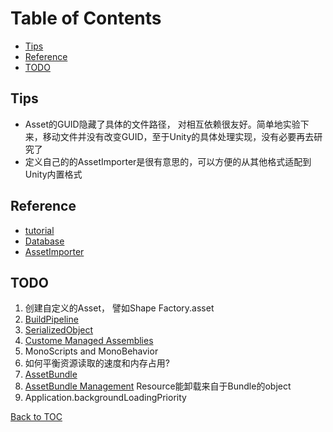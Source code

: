 
Table of Contents
=================

* [Tips](#tips)
* [Reference](#reference)
* [TODO](#todo)

Tips
----

* Asset的GUID隐藏了具体的文件路径， 对相互依赖很友好。简单地实验下来，移动文件并没有改变GUID，至于Unity的具体处理实现，没有必要再去研究了
* 定义自己的的AssetImporter是很有意思的，可以方便的从其他格式适配到Unity内置格式

Reference
---------

* [tutorial](https://learn.unity.com/tutorial/assets-resources-and-assetbundles#5c7f8528edbc2a002053b5a5)
* [Database](https://docs.unity3d.com/Manual/AssetDatabase.html)
* [AssetImporter](https://docs.unity3d.com/Manual/ScriptedImporters.html)

TODO
-----

1. 创建自定义的Asset， 譬如Shape Factory.asset
2. [BuildPipeline](https://docs.unity3d.com/Manual/BuildPlayerPipeline.html)
3. [SerializedObject](https://docs.unity3d.com/ScriptReference/SerializedObject.html)
4. [Custome Managed Assemblies](https://docs.unity3d.com/Manual/ScriptCompilationAssemblyDefinitionFiles.html)
5. MonoScripts and MonoBehavior
6. 如何平衡资源读取的速度和内存占用?
7. [AssetBundle](https://docs.unity3d.com/Manual/AssetBundlesIntro.html)
8. [AssetBundle Management](https://docs.unity3d.com/Manual/AssetBundles-Native.html) Resource能卸载来自于Bundle的object
9. Application.backgroundLoadingPriority

[Back to TOC](#table-of-contents)
